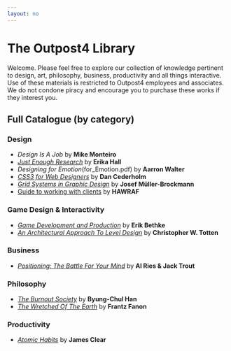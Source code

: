 ```yaml
---
layout: no
---
```

# The Outpost4 Library

Welcome. Please feel free to explore our collection of knowledge pertinent to design, art, philosophy, business, productivity and all things interactive. Use of these materials is restricted to Outpost4 employees and associates. We do not condone piracy and encourage you to purchase these works if they interest you.

## Full Catalogue (by category)

### Design
* _Design Is A Job_ by **Mike Monteiro**
* [_Just Enough Research_](Just_Enough_Research_-_Erika_Hall.pdf) by **Erika Hall**
* _Designing for Emotion_(for_Emotion.pdf) by **Aarron Walter**
* [_CSS3 for Web Designers_](CSS3.pdf) by **Dan Cederholm**
* [_Grid Systems in Graphic Design_](Grid.pdf) by **Josef Müller-Brockmann**
* [Guide to working with clients](guide-to-working-with-clients.pdf) by **HAWRAF**

### Game Design & Interactivity

* [_Game Development and Production_](gdp.pdf) by **Erik Bethke**
* [_An Architectural Approach To Level Design_](Arch.pdf) by **Christopher W. Totten**

### Business
* [_Positioning: The Battle For Your Mind_](Positioning_-_Al_Ries.epub) by **Al Ries & Jack Trout**

### Philosophy
* [_The Burnout Society_](burnout.pdf) by **Byung-Chul Han**
* [_The Wretched Of The Earth_](Fanon_Frantz_The_Wretched_Of_The_Earth.pdf) by **Frantz Fanon**

### Productivity
* [_Atomic Habits_](Atomic.pdf) by **James Clear**






